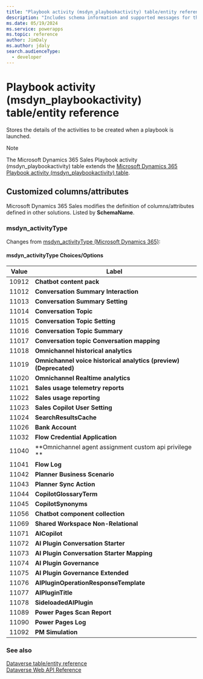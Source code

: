 ```yaml
---
title: "Playbook activity (msdyn_playbookactivity) table/entity reference (Microsoft Dynamics 365 Sales) | Microsoft Docs"
description: "Includes schema information and supported messages for the Playbook activity (msdyn_playbookactivity) table/entity with Microsoft Dynamics 365 Sales."
ms.date: 05/19/2024
ms.service: powerapps
ms.topic: reference
author: JimDaly
ms.author: jdaly
search.audienceType: 
  - developer
---
```


# Playbook activity (msdyn_playbookactivity) table/entity reference

Stores the details of the activities to be created when a playbook is launched.

> [!NOTE]
> The Microsoft Dynamics 365 Sales Playbook activity (msdyn_playbookactivity) table extends the [Microsoft Dynamics 365 Playbook activity (msdyn_playbookactivity) table](/dynamics365/developer/reference/dataverse/entities/msdyn_playbookactivity).



## Customized columns/attributes

Microsoft Dynamics 365 Sales
modifies the definition of columns/attributes defined in other solutions. Listed by **SchemaName**.

### <a name="BKMK_msdyn_activityType"></a> msdyn_activityType

Changes from [msdyn_activityType (Microsoft Dynamics 365)](/dynamics365/developer/reference/dataverse/entities/msdyn_playbookactivity#BKMK_msdyn_activityType):

#### msdyn_activityType Choices/Options

|Value|Label|
|---|---|
|10912|**Chatbot content pack**|
|11012|**Conversation Summary Interaction**|
|11013|**Conversation Summary Setting**|
|11014|**Conversation Topic**|
|11015|**Conversation Topic Setting**|
|11016|**Conversation Topic Summary**|
|11017|**Conversation topic Conversation mapping**|
|11018|**Omnichannel historical analytics**|
|11019|**Omnichannel voice historical analytics (preview) (Deprecated)**|
|11020|**Omnichannel Realtime analytics**|
|11021|**Sales usage telemetry reports**|
|11022|**Sales usage reporting**|
|11023|**Sales Copilot User Setting**|
|11024|**SearchResultsCache**|
|11026|**Bank Account**|
|11032|**Flow Credential Application**|
|11040|**Omnichannel agent assignment custom api privilege **|
|11041|**Flow Log**|
|11042|**Planner Business Scenario**|
|11043|**Planner Sync Action**|
|11044|**CopilotGlossaryTerm**|
|11045|**CopilotSynonyms**|
|11056|**Chatbot component collection**|
|11069|**Shared Workspace Non-Relational**|
|11071|**AICopilot**|
|11072|**AI Plugin Conversation Starter**|
|11073|**AI Plugin Conversation Starter Mapping**|
|11074|**AI Plugin Governance**|
|11075|**AI Plugin Governance Extended**|
|11076|**AIPluginOperationResponseTemplate**|
|11077|**AIPluginTitle**|
|11078|**SideloadedAIPlugin**|
|11089|**Power Pages Scan Report**|
|11090|**Power Pages Log**|
|11092|**PM Simulation**|



### See also

[Dataverse table/entity reference](../about-entity-reference.md)  
[Dataverse Web API Reference](/power-apps/developer/data-platform/webapi/reference/about)   

